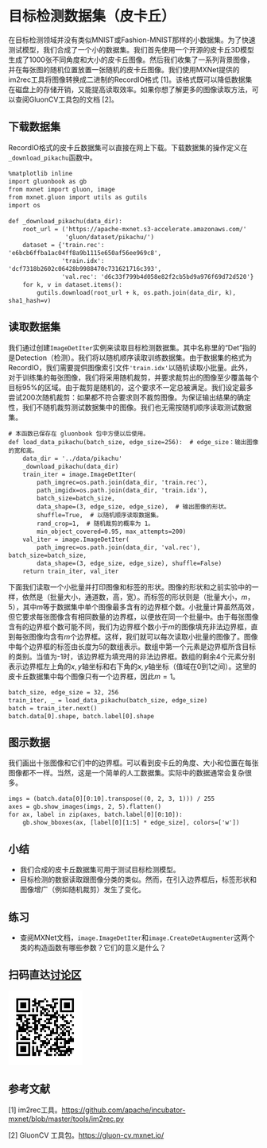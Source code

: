 # 目标检测数据集（皮卡丘）

在目标检测领域并没有类似MNIST或Fashion-MNIST那样的小数据集。为了快速测试模型，我们合成了一个小的数据集。我们首先使用一个开源的皮卡丘3D模型生成了1000张不同角度和大小的皮卡丘图像。然后我们收集了一系列背景图像，并在每张图的随机位置放置一张随机的皮卡丘图像。我们使用MXNet提供的im2rec工具将图像转换成二进制的RecordIO格式 [1]。该格式既可以降低数据集在磁盘上的存储开销，又能提高读取效率。如果你想了解更多的图像读取方法，可以查阅GluonCV工具包的文档 [2]。


## 下载数据集

RecordIO格式的皮卡丘数据集可以直接在网上下载。下载数据集的操作定义在`_download_pikachu`函数中。

```{.python .input  n=1}
%matplotlib inline
import gluonbook as gb
from mxnet import gluon, image
from mxnet.gluon import utils as gutils
import os

def _download_pikachu(data_dir):
    root_url = ('https://apache-mxnet.s3-accelerate.amazonaws.com/'
                'gluon/dataset/pikachu/')
    dataset = {'train.rec': 'e6bcb6ffba1ac04ff8a9b1115e650af56ee969c8',
               'train.idx': 'dcf7318b2602c06428b9988470c731621716c393',
               'val.rec': 'd6c33f799b4d058e82f2cb5bd9a976f69d72d520'}
    for k, v in dataset.items():
        gutils.download(root_url + k, os.path.join(data_dir, k), sha1_hash=v)
```

## 读取数据集

我们通过创建`ImageDetIter`实例来读取目标检测数据集。其中名称里的“Det”指的是Detection（检测）。我们将以随机顺序读取训练数据集。由于数据集的格式为RecordIO，我们需要提供图像索引文件`'train.idx'`以随机读取小批量。此外，对于训练集的每张图像，我们将采用随机裁剪，并要求裁剪出的图像至少覆盖每个目标95%的区域。由于裁剪是随机的，这个要求不一定总被满足。我们设定最多尝试200次随机裁剪：如果都不符合要求则不裁剪图像。为保证输出结果的确定性，我们不随机裁剪测试数据集中的图像。我们也无需按随机顺序读取测试数据集。

```{.python .input  n=2}
# 本函数已保存在 gluonbook 包中方便以后使用。
def load_data_pikachu(batch_size, edge_size=256):  # edge_size：输出图像的宽和高。
    data_dir = '../data/pikachu'
    _download_pikachu(data_dir)
    train_iter = image.ImageDetIter(
        path_imgrec=os.path.join(data_dir, 'train.rec'),
        path_imgidx=os.path.join(data_dir, 'train.idx'),
        batch_size=batch_size,
        data_shape=(3, edge_size, edge_size),  # 输出图像的形状。
        shuffle=True,  # 以随机顺序读取数据集。
        rand_crop=1,  # 随机裁剪的概率为 1。
        min_object_covered=0.95, max_attempts=200)
    val_iter = image.ImageDetIter(
        path_imgrec=os.path.join(data_dir, 'val.rec'), batch_size=batch_size,
        data_shape=(3, edge_size, edge_size), shuffle=False)
    return train_iter, val_iter
```

下面我们读取一个小批量并打印图像和标签的形状。图像的形状和之前实验中的一样，依然是（批量大小，通道数，高，宽）。而标签的形状则是（批量大小，$m$，5），其中$m$等于数据集中单个图像最多含有的边界框个数。小批量计算虽然高效，但它要求每张图像含有相同数量的边界框，以便放在同一个批量中。由于每张图像含有的边界框个数可能不同，我们为边界框个数小于$m$的图像填充非法边界框，直到每张图像均含有$m$个边界框。这样，我们就可以每次读取小批量的图像了。图像中每个边界框的标签由长度为5的数组表示。数组中第一个元素是边界框所含目标的类别。当值为-1时，该边界框为填充用的非法边界框。数组的剩余4个元素分别表示边界框左上角的$x,y$轴坐标和右下角的$x,y$轴坐标（值域在0到1之间）。这里的皮卡丘数据集中每个图像只有一个边界框，因此$m=1$。

```{.python .input  n=3}
batch_size, edge_size = 32, 256
train_iter, _ = load_data_pikachu(batch_size, edge_size)
batch = train_iter.next()
batch.data[0].shape, batch.label[0].shape
```

## 图示数据

我们画出十张图像和它们中的边界框。可以看到皮卡丘的角度、大小和位置在每张图像都不一样。当然，这是一个简单的人工数据集。实际中的数据通常会复杂很多。

```{.python .input  n=4}
imgs = (batch.data[0][0:10].transpose((0, 2, 3, 1))) / 255
axes = gb.show_images(imgs, 2, 5).flatten()
for ax, label in zip(axes, batch.label[0][0:10]):
    gb.show_bboxes(ax, [label[0][1:5] * edge_size], colors=['w'])
```

## 小结

* 我们合成的皮卡丘数据集可用于测试目标检测模型。
* 目标检测的数据读取跟图像分类的类似。然而，在引入边界框后，标签形状和图像增广（例如随机裁剪）发生了变化。


## 练习

* 查阅MXNet文档，`image.ImageDetIter`和`image.CreateDetAugmenter`这两个类的构造函数有哪些参数？它们的意义是什么？


## 扫码直达[讨论区](https://discuss.gluon.ai/t/topic/7022)

![](../img/qr_object-detection-dataset.svg)

## 参考文献

[1] im2rec工具。https://github.com/apache/incubator-mxnet/blob/master/tools/im2rec.py

[2] GluonCV 工具包。https://gluon-cv.mxnet.io/
